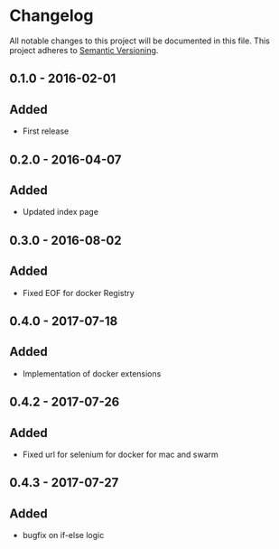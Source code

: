 # Changelog

All notable changes to this project will be documented in this file.
This project adheres to [Semantic Versioning](http://semver.org/).

## 0.1.0 - 2016-02-01
## Added
- First release

## 0.2.0 - 2016-04-07
## Added
- Updated index page

## 0.3.0 - 2016-08-02
## Added
- Fixed EOF for docker Registry

## 0.4.0 - 2017-07-18
## Added
- Implementation of docker extensions

## 0.4.2 - 2017-07-26
## Added
- Fixed url for selenium for docker for mac and swarm

## 0.4.3 - 2017-07-27
## Added
- bugfix on if-else logic
